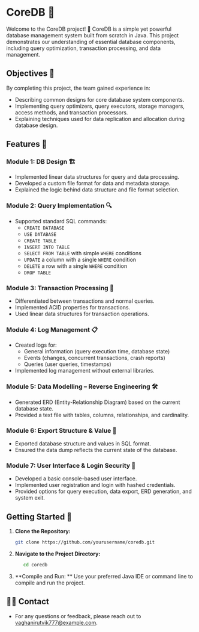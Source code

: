 # CoreDB 📂

Welcome to the CoreDB project! 🎉 CoreDB is a simple yet powerful database management system built from scratch in Java. This project demonstrates our understanding of essential database components, including query optimization, transaction processing, and data management.


## Objectives 🎯

By completing this project, the team gained experience in:
- Describing common designs for core database system components.
- Implementing query optimizers, query executors, storage managers, access methods, and transaction processors.
- Explaining techniques used for data replication and allocation during database design.

## Features 🚀

### Module 1: DB Design 🏗️
- Implemented linear data structures for query and data processing.
- Developed a custom file format for data and metadata storage.
- Explained the logic behind data structure and file format selection.

### Module 2: Query Implementation 🔍
- Supported standard SQL commands:
  - `CREATE DATABASE`
  - `USE DATABASE`
  - `CREATE TABLE`
  - `INSERT INTO TABLE`
  - `SELECT FROM TABLE` with simple `WHERE` conditions
  - `UPDATE` a column with a single `WHERE` condition
  - `DELETE` a row with a single `WHERE` condition
  - `DROP TABLE`

### Module 3: Transaction Processing 🔄
- Differentiated between transactions and normal queries.
- Implemented ACID properties for transactions.
- Used linear data structures for transaction operations.

### Module 4: Log Management 📋
- Created logs for:
  - General information (query execution time, database state)
  - Events (changes, concurrent transactions, crash reports)
  - Queries (user queries, timestamps)
- Implemented log management without external libraries.

### Module 5: Data Modelling – Reverse Engineering 🛠️
- Generated ERD (Entity-Relationship Diagram) based on the current database state.
- Provided a text file with tables, columns, relationships, and cardinality.

### Module 6: Export Structure & Value 💾
- Exported database structure and values in SQL format.
- Ensured the data dump reflects the current state of the database.

### Module 7: User Interface & Login Security 🔐
- Developed a basic console-based user interface.
- Implemented user registration and login with hashed credentials.
- Provided options for query execution, data export, ERD generation, and system exit.

## Getting Started 🚀

1. **Clone the Repository:**
   ```bash
   git clone https://github.com/yourusername/coredb.git
2. **Navigate to the Project Directory:**
    ```bash
       cd coredb
3. **Compile and Run: ** Use your preferred Java IDE or command line to compile and run the project.


## 🙋‍♂️ Contact

- For any questions or feedback, please reach out to vaghanirutvik777@example.com.
